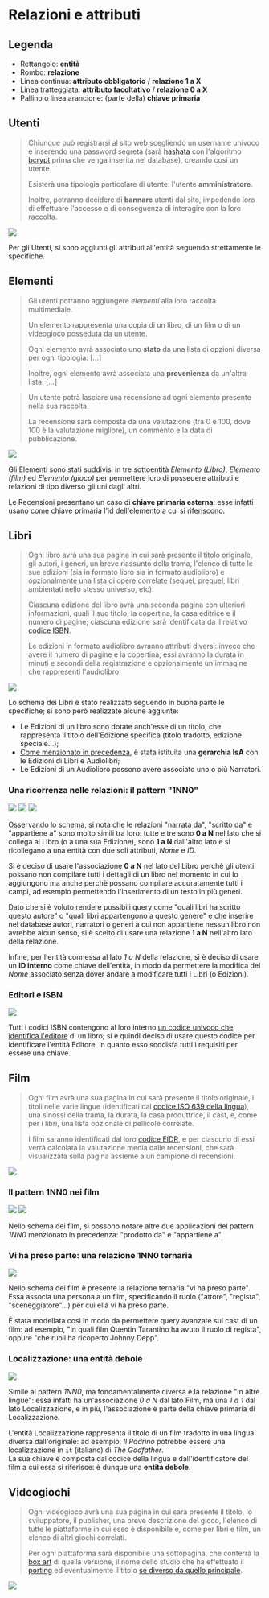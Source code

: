 # Relazioni e attributi

## Legenda

- Rettangolo: **entità**
- Rombo: **relazione**
- Linea continua: **attributo obbligatorio** / **relazione 1 a X**
- Linea tratteggiata: **attributo facoltativo** / **relazione 0 a X**
- Pallino o linea arancione: (parte della) **chiave primaria**

## Utenti

> Chiunque può registrarsi al sito web scegliendo un username univoco e inserendo una password segreta (sarà [hashata](https://it.wikipedia.org/wiki/Funzione_di_hash) con l'algoritmo [bcrypt](https://it.wikipedia.org/wiki/Bcrypt) prima che venga inserita nel database), creando così un utente.
>
> Esisterà una tipologia particolare di utente: l'utente **amministratore**.
> 
> Inoltre, potranno decidere di __bannare__ utenti dal sito, impedendo loro di effettuare l'accesso e di conseguenza di interagire con la loro raccolta.

![](img/3-4-relazioni/utente.png)

Per gli Utenti, si sono aggiunti gli attributi all'entità seguendo strettamente le specifiche. 


## Elementi

> Gli utenti potranno aggiungere _elementi_ alla loro raccolta multimediale.
>
> Un elemento rappresenta una copia di un libro, di un film o di un videogioco posseduta da un utente.
>
> Ogni elemento avrà associato uno **stato** da una lista di opzioni diversa per ogni tipologia: [...]
>
> Inoltre, ogni elemento avrà associata una **provenienza** da un'altra lista: [...]

> Un utente potrà lasciare una recensione ad ogni elemento presente nella sua raccolta.
>
> La recensione sarà composta da una valutazione (tra 0 e 100, dove 100 è la valutazione migliore), un commento e la data di pubblicazione.

![](img/3-4-relazioni/elemento.png)

Gli Elementi sono stati suddivisi in tre sottoentità _Elemento (Libro)_, _Elemento (film)_ ed _Elemento (gioco)_ per permettere loro di possedere attributi e relazioni di tipo diverso gli uni dagli altri.

Le Recensioni presentano un caso di **chiave primaria esterna**: esse infatti usano come chiave primaria l'id dell'elemento a cui si riferiscono. 


## Libri

> Ogni libro avrà una sua pagina in cui sarà presente il titolo originale, gli autori, i generi, un breve riassunto della trama, l'elenco di tutte le sue edizioni (sia in formato libro sia in formato audiolibro) e opzionalmente una lista di opere correlate (sequel, prequel, libri ambientati nello stesso universo, etc).
> 
> Ciascuna edizione del libro avrà una seconda pagina con ulteriori informazioni, quali il suo titolo, la copertina, la casa editrice e il numero di pagine; ciascuna edizione sarà identificata da il relativo [codice ISBN](https://it.wikipedia.org/wiki/ISBN).
> 
> Le edizioni in formato audiolibro avranno attributi diversi: invece che avere il numero di pagine e la copertina, essi avranno la durata in minuti e secondi della registrazione e opzionalmente un'immagine che rappresenti l'audiolibro.

![](img/3-4-relazioni/libri.png)

Lo schema dei Libri è stato realizzato seguendo in buona parte le specifiche; si sono però realizzate alcune aggiunte:
- Le Edizioni di un libro sono dotate anch'esse di un titolo, che rappresenta il titolo dell'Edizione specifica (titolo tradotto, edizione speciale...);
- [Come menzionato in precedenza](3-2-gerarchie.md), è stata istituita una **gerarchia IsA** con le Edizioni di Libri e Audiolibri;
- Le Edizioni di un Audiolibro possono avere associato uno o più Narratori.

### Una ricorrenza nelle relazioni: il pattern "1NN0"

<!--Il nome gliel'ho dato io, dici che può andare bene?-->

![](img/3-4-relazioni/inno-1.png) 
![](img/3-4-relazioni/inno-2.png)
![](img/3-4-relazioni/inno-3.png)

Osservando lo schema, si nota che le relazioni "narrata da", "scritto da" e "appartiene a" sono molto simili tra loro: tutte e tre sono **0 a N** nel lato che si collega al Libro (o a una sua Edizione), sono **1 a N** dall'altro lato e si ricollegano a una entità con due soli attributi, _Nome_ e _ID_.

Si è deciso di usare l'associazione **0 a N** nel lato del Libro perchè gli utenti possano non compilare tutti i dettagli di un libro nel momento in cui lo aggiungono ma anche perchè possano compilare accuratamente tutti i campi, ad esempio permettendo l'inserimento di un testo in più generi.

Dato che si è voluto rendere possibili query come "quali libri ha scritto questo autore" o "quali libri appartengono a questo genere" e che inserire nel database autori, narratori o generi a cui non appartiene nessun libro non avrebbe alcun senso, si è scelto di usare una relazione **1 a N** nell'altro lato della relazione.

Infine, per l'entità connessa al lato _1 a N_ della relazione, si è deciso di usare un **ID interno** come chiave dell'entità, in modo da permettere la modifica del _Nome_ associato senza dover andare a modificare tutti i Libri (o Edizioni).

### Editori e ISBN

![](img/3-4-relazioni/editore.png)

Tutti i codici ISBN contengono al loro interno [un codice univoco che identifica l'editore](https://it.wikipedia.org/wiki/ISBN#Editore) di un libro; si è quindi deciso di usare questo codice per identificare l'entità Editore, in quanto esso soddisfa tutti i requisiti per essere una chiave.

## Film

> Ogni film avrà una sua pagina in cui sarà presente il titolo originale, i titoli nelle varie lingue (identificati dal [codice ISO 639 della lingua](https://en.wikipedia.org/wiki/List_of_ISO_639-1_codes)), una sinossi della trama, la durata, la casa produttrice, il cast, e, come per i libri, una lista opzionale di pellicole correlate.
> 
> I film saranno identificati dal loro [codice EIDR](https://ui.eidr.org/search), e per ciascuno di essi verrà calcolata la valutazione media dalle recensioni, che sarà visualizzata sulla pagina assieme a un campione di recensioni.

![](img/3-4-relazioni/film.png)

### Il pattern 1NN0 nei film

![](img/3-4-relazioni/inno-4.png) 
![](img/3-4-relazioni/inno-5.png)

Nello schema dei film, si possono notare altre due applicazioni del pattern _1NN0_ menzionato in precedenza: "prodotto da" e "appartiene a".

### Vi ha preso parte: una relazione 1NN0 ternaria

![](img/3-4-relazioni/ternaria.png)

Nello schema dei film è presente la relazione ternaria "vi ha preso parte".  
Essa associa una persona a un film, specificando il ruolo ("attore", "regista", "sceneggiatore"...) per cui ella vi ha preso parte. 

È stata modellata così in modo da permettere query avanzate sul cast di un film: ad esempio, "in quali film Quentin Tarantino ha avuto il ruolo di regista", oppure "che ruoli ha ricoperto Johnny Depp".

### Localizzazione: una entità debole

![](img/3-4-relazioni/entita-debole.png)

Simile al pattern _1NN0_, ma fondamentalmente diversa è la relazione "in altre lingue": essa infatti ha un'associazione _0 a N_ dal lato Film, ma una _1 a 1_ dal lato Localizzazione, e in più, l'associazione è parte della chiave primaria di Localizzazione.

L'entità Localizzazione rappresenta il titolo di un film tradotto in una lingua diversa dall'originale: ad esempio, _Il Padrino_ potrebbe essere una localizzazione in `it` (italiano) di _The Godfather_.  
La sua chiave è composta dal codice della lingua e dall'identificatore del film a cui essa si riferisce: è dunque una **entità debole**.

## Videogiochi

> Ogni videogioco avrà una sua pagina in cui sarà presente il titolo, lo sviluppatore, il publisher, una breve descrizione del gioco, l'elenco di tutte le piattaforme in cui esso è disponibile e, come per libri e film, un elenco di altri giochi correlati.
> 
> Per ogni piattaforma sarà disponibile una sottopagina, che conterrà la [box art](https://vgboxart.com/) di quella versione, il nome dello studio che ha effettuato il [porting](https://en.wikipedia.org/wiki/Porting#Porting_of_video_games) ed eventualmente il titolo [se diverso da quello principale](https://it.wikipedia.org/wiki/Payday_2#Crimewave_Edition). 

<!--TODO-->

![](img/3-4-relazioni/giochi.png)
